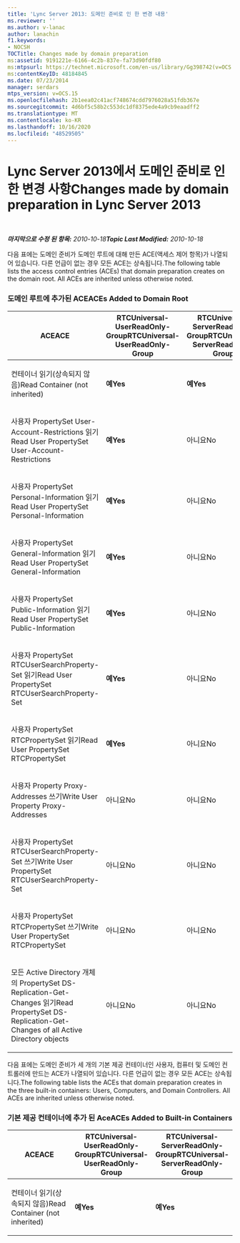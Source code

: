 ```yaml
---
title: 'Lync Server 2013: 도메인 준비로 인 한 변경 내용'
ms.reviewer: ''
ms.author: v-lanac
author: lanachin
f1.keywords:
- NOCSH
TOCTitle: Changes made by domain preparation
ms:assetid: 9191221e-6166-4c2b-837e-fa73d90fdf80
ms:mtpsurl: https://technet.microsoft.com/en-us/library/Gg398742(v=OCS.15)
ms:contentKeyID: 48184845
ms.date: 07/23/2014
manager: serdars
mtps_version: v=OCS.15
ms.openlocfilehash: 2b1eea02c41acf748674cdd7976028a51fdb367e
ms.sourcegitcommit: 4d6bf5c58b2c553dc1df8375ede4a9cb9eaadff2
ms.translationtype: MT
ms.contentlocale: ko-KR
ms.lasthandoff: 10/16/2020
ms.locfileid: "48529505"
---
```

# <a name="changes-made-by-domain-preparation-in-lync-server-2013"></a><span data-ttu-id="99b50-102">Lync Server 2013에서 도메인 준비로 인 한 변경 사항</span><span class="sxs-lookup"><span data-stu-id="99b50-102">Changes made by domain preparation in Lync Server 2013</span></span>

<div data-xmlns="http://www.w3.org/1999/xhtml">

<div class="topic" data-xmlns="http://www.w3.org/1999/xhtml" data-msxsl="urn:schemas-microsoft-com:xslt" data-cs="https://msdn.microsoft.com/">

<div data-asp="https://msdn2.microsoft.com/asp">



</div>

<div id="mainSection">

<div id="mainBody">

<span> </span>

<span data-ttu-id="99b50-103">_**마지막으로 수정 된 항목:** 2010-10-18_</span><span class="sxs-lookup"><span data-stu-id="99b50-103">_**Topic Last Modified:** 2010-10-18_</span></span>

<span data-ttu-id="99b50-p101">다음 표에는 도메인 준비가 도메인 루트에 대해 만든 ACE(액세스 제어 항목)가 나열되어 있습니다. 다른 언급이 없는 경우 모든 ACE는 상속됩니다.</span><span class="sxs-lookup"><span data-stu-id="99b50-p101">The following table lists the access control entries (ACEs) that domain preparation creates on the domain root. All ACEs are inherited unless otherwise noted.</span></span>

<div id="sectionSection0" class="section">

### <a name="aces-added-to-domain-root"></a><span data-ttu-id="99b50-106">도메인 루트에 추가된 ACE</span><span class="sxs-lookup"><span data-stu-id="99b50-106">ACEs Added to Domain Root</span></span>

<table style="width:100%;">
<colgroup>
<col style="width: 16%" />
<col style="width: 16%" />
<col style="width: 16%" />
<col style="width: 16%" />
<col style="width: 16%" />
<col style="width: 16%" />
</colgroup>
<thead>
<tr class="header">
<th><span data-ttu-id="99b50-107">ACE</span><span class="sxs-lookup"><span data-stu-id="99b50-107">ACE</span></span></th>
<th><span data-ttu-id="99b50-108">RTCUniversal-UserReadOnly-Group</span><span class="sxs-lookup"><span data-stu-id="99b50-108">RTCUniversal-UserReadOnly-Group</span></span></th>
<th><span data-ttu-id="99b50-109">RTCUniversal-ServerReadOnly-Group</span><span class="sxs-lookup"><span data-stu-id="99b50-109">RTCUniversal-ServerReadOnly-Group</span></span></th>
<th><span data-ttu-id="99b50-110">RTCUniversal-UserAdmins</span><span class="sxs-lookup"><span data-stu-id="99b50-110">RTCUniversal-UserAdmins</span></span></th>
<th><span data-ttu-id="99b50-111">RTCHSUniversal-Services</span><span class="sxs-lookup"><span data-stu-id="99b50-111">RTCHSUniversal-Services</span></span></th>
<th><span data-ttu-id="99b50-112">Authenticated-Users</span><span class="sxs-lookup"><span data-stu-id="99b50-112">Authenticated-Users</span></span></th>
</tr>
</thead>
<tbody>
<tr class="odd">
<td><p><span data-ttu-id="99b50-113">컨테이너 읽기(상속되지 않음)</span><span class="sxs-lookup"><span data-stu-id="99b50-113">Read Container (not inherited)</span></span></p></td>
<td><p><span data-ttu-id="99b50-114"><strong>예</strong></span><span class="sxs-lookup"><span data-stu-id="99b50-114"><strong>Yes</strong></span></span></p></td>
<td><p><span data-ttu-id="99b50-115"><strong>예</strong></span><span class="sxs-lookup"><span data-stu-id="99b50-115"><strong>Yes</strong></span></span></p></td>
<td><p><span data-ttu-id="99b50-116">아니요</span><span class="sxs-lookup"><span data-stu-id="99b50-116">No</span></span></p></td>
<td><p><span data-ttu-id="99b50-117">아니요</span><span class="sxs-lookup"><span data-stu-id="99b50-117">No</span></span></p></td>
<td><p><span data-ttu-id="99b50-118">아니요</span><span class="sxs-lookup"><span data-stu-id="99b50-118">No</span></span></p></td>
</tr>
<tr class="even">
<td><p><span data-ttu-id="99b50-119">사용자 PropertySet User-Account-Restrictions 읽기</span><span class="sxs-lookup"><span data-stu-id="99b50-119">Read User PropertySet User-Account-Restrictions</span></span></p></td>
<td><p><span data-ttu-id="99b50-120"><strong>예</strong></span><span class="sxs-lookup"><span data-stu-id="99b50-120"><strong>Yes</strong></span></span></p></td>
<td><p><span data-ttu-id="99b50-121">아니요</span><span class="sxs-lookup"><span data-stu-id="99b50-121">No</span></span></p></td>
<td><p><span data-ttu-id="99b50-122">아니요</span><span class="sxs-lookup"><span data-stu-id="99b50-122">No</span></span></p></td>
<td><p><span data-ttu-id="99b50-123">아니요</span><span class="sxs-lookup"><span data-stu-id="99b50-123">No</span></span></p></td>
<td><p><span data-ttu-id="99b50-124">아니요</span><span class="sxs-lookup"><span data-stu-id="99b50-124">No</span></span></p></td>
</tr>
<tr class="odd">
<td><p><span data-ttu-id="99b50-125">사용자 PropertySet Personal-Information 읽기</span><span class="sxs-lookup"><span data-stu-id="99b50-125">Read User PropertySet Personal-Information</span></span></p></td>
<td><p><span data-ttu-id="99b50-126"><strong>예</strong></span><span class="sxs-lookup"><span data-stu-id="99b50-126"><strong>Yes</strong></span></span></p></td>
<td><p><span data-ttu-id="99b50-127">아니요</span><span class="sxs-lookup"><span data-stu-id="99b50-127">No</span></span></p></td>
<td><p><span data-ttu-id="99b50-128">아니요</span><span class="sxs-lookup"><span data-stu-id="99b50-128">No</span></span></p></td>
<td><p><span data-ttu-id="99b50-129">아니요</span><span class="sxs-lookup"><span data-stu-id="99b50-129">No</span></span></p></td>
<td><p><span data-ttu-id="99b50-130">아니요</span><span class="sxs-lookup"><span data-stu-id="99b50-130">No</span></span></p></td>
</tr>
<tr class="even">
<td><p><span data-ttu-id="99b50-131">사용자 PropertySet General-Information 읽기</span><span class="sxs-lookup"><span data-stu-id="99b50-131">Read User PropertySet General-Information</span></span></p></td>
<td><p><span data-ttu-id="99b50-132"><strong>예</strong></span><span class="sxs-lookup"><span data-stu-id="99b50-132"><strong>Yes</strong></span></span></p></td>
<td><p><span data-ttu-id="99b50-133">아니요</span><span class="sxs-lookup"><span data-stu-id="99b50-133">No</span></span></p></td>
<td><p><span data-ttu-id="99b50-134">아니요</span><span class="sxs-lookup"><span data-stu-id="99b50-134">No</span></span></p></td>
<td><p><span data-ttu-id="99b50-135">아니요</span><span class="sxs-lookup"><span data-stu-id="99b50-135">No</span></span></p></td>
<td><p><span data-ttu-id="99b50-136">아니요</span><span class="sxs-lookup"><span data-stu-id="99b50-136">No</span></span></p></td>
</tr>
<tr class="odd">
<td><p><span data-ttu-id="99b50-137">사용자 PropertySet Public-Information 읽기</span><span class="sxs-lookup"><span data-stu-id="99b50-137">Read User PropertySet Public-Information</span></span></p></td>
<td><p><span data-ttu-id="99b50-138"><strong>예</strong></span><span class="sxs-lookup"><span data-stu-id="99b50-138"><strong>Yes</strong></span></span></p></td>
<td><p><span data-ttu-id="99b50-139">아니요</span><span class="sxs-lookup"><span data-stu-id="99b50-139">No</span></span></p></td>
<td><p><span data-ttu-id="99b50-140">아니요</span><span class="sxs-lookup"><span data-stu-id="99b50-140">No</span></span></p></td>
<td><p><span data-ttu-id="99b50-141">아니요</span><span class="sxs-lookup"><span data-stu-id="99b50-141">No</span></span></p></td>
<td><p><span data-ttu-id="99b50-142">아니요</span><span class="sxs-lookup"><span data-stu-id="99b50-142">No</span></span></p></td>
</tr>
<tr class="even">
<td><p><span data-ttu-id="99b50-143">사용자 PropertySet RTCUserSearchProperty-Set 읽기</span><span class="sxs-lookup"><span data-stu-id="99b50-143">Read User PropertySet RTCUserSearchProperty-Set</span></span></p></td>
<td><p><span data-ttu-id="99b50-144"><strong>예</strong></span><span class="sxs-lookup"><span data-stu-id="99b50-144"><strong>Yes</strong></span></span></p></td>
<td><p><span data-ttu-id="99b50-145">아니요</span><span class="sxs-lookup"><span data-stu-id="99b50-145">No</span></span></p></td>
<td><p><span data-ttu-id="99b50-146">아니요</span><span class="sxs-lookup"><span data-stu-id="99b50-146">No</span></span></p></td>
<td><p><span data-ttu-id="99b50-147">아니요</span><span class="sxs-lookup"><span data-stu-id="99b50-147">No</span></span></p></td>
<td><p><span data-ttu-id="99b50-148"><strong>예</strong></span><span class="sxs-lookup"><span data-stu-id="99b50-148"><strong>Yes</strong></span></span></p></td>
</tr>
<tr class="odd">
<td><p><span data-ttu-id="99b50-149">사용자 PropertySet RTCPropertySet 읽기</span><span class="sxs-lookup"><span data-stu-id="99b50-149">Read User PropertySet RTCPropertySet</span></span></p></td>
<td><p><span data-ttu-id="99b50-150"><strong>예</strong></span><span class="sxs-lookup"><span data-stu-id="99b50-150"><strong>Yes</strong></span></span></p></td>
<td><p><span data-ttu-id="99b50-151">아니요</span><span class="sxs-lookup"><span data-stu-id="99b50-151">No</span></span></p></td>
<td><p><span data-ttu-id="99b50-152">아니요</span><span class="sxs-lookup"><span data-stu-id="99b50-152">No</span></span></p></td>
<td><p><span data-ttu-id="99b50-153">아니요</span><span class="sxs-lookup"><span data-stu-id="99b50-153">No</span></span></p></td>
<td><p><span data-ttu-id="99b50-154">아니요</span><span class="sxs-lookup"><span data-stu-id="99b50-154">No</span></span></p></td>
</tr>
<tr class="even">
<td><p><span data-ttu-id="99b50-155">사용자 Property Proxy-Addresses 쓰기</span><span class="sxs-lookup"><span data-stu-id="99b50-155">Write User Property Proxy-Addresses</span></span></p></td>
<td><p><span data-ttu-id="99b50-156">아니요</span><span class="sxs-lookup"><span data-stu-id="99b50-156">No</span></span></p></td>
<td><p><span data-ttu-id="99b50-157">아니요</span><span class="sxs-lookup"><span data-stu-id="99b50-157">No</span></span></p></td>
<td><p><span data-ttu-id="99b50-158"><strong>예</strong></span><span class="sxs-lookup"><span data-stu-id="99b50-158"><strong>Yes</strong></span></span></p></td>
<td><p><span data-ttu-id="99b50-159">아니요</span><span class="sxs-lookup"><span data-stu-id="99b50-159">No</span></span></p></td>
<td><p><span data-ttu-id="99b50-160">아니요</span><span class="sxs-lookup"><span data-stu-id="99b50-160">No</span></span></p></td>
</tr>
<tr class="odd">
<td><p><span data-ttu-id="99b50-161">사용자 PropertySet RTCUserSearchProperty-Set 쓰기</span><span class="sxs-lookup"><span data-stu-id="99b50-161">Write User PropertySet RTCUserSearchProperty-Set</span></span></p></td>
<td><p><span data-ttu-id="99b50-162">아니요</span><span class="sxs-lookup"><span data-stu-id="99b50-162">No</span></span></p></td>
<td><p><span data-ttu-id="99b50-163">아니요</span><span class="sxs-lookup"><span data-stu-id="99b50-163">No</span></span></p></td>
<td><p><span data-ttu-id="99b50-164"><strong>예</strong></span><span class="sxs-lookup"><span data-stu-id="99b50-164"><strong>Yes</strong></span></span></p></td>
<td><p><span data-ttu-id="99b50-165">아니요</span><span class="sxs-lookup"><span data-stu-id="99b50-165">No</span></span></p></td>
<td><p><span data-ttu-id="99b50-166">아니요</span><span class="sxs-lookup"><span data-stu-id="99b50-166">No</span></span></p></td>
</tr>
<tr class="even">
<td><p><span data-ttu-id="99b50-167">사용자 PropertySet RTCPropertySet 쓰기</span><span class="sxs-lookup"><span data-stu-id="99b50-167">Write User PropertySet RTCPropertySet</span></span></p></td>
<td><p><span data-ttu-id="99b50-168">아니요</span><span class="sxs-lookup"><span data-stu-id="99b50-168">No</span></span></p></td>
<td><p><span data-ttu-id="99b50-169">아니요</span><span class="sxs-lookup"><span data-stu-id="99b50-169">No</span></span></p></td>
<td><p><span data-ttu-id="99b50-170"><strong>예</strong></span><span class="sxs-lookup"><span data-stu-id="99b50-170"><strong>Yes</strong></span></span></p></td>
<td><p><span data-ttu-id="99b50-171">아니요</span><span class="sxs-lookup"><span data-stu-id="99b50-171">No</span></span></p></td>
<td><p><span data-ttu-id="99b50-172">아니요</span><span class="sxs-lookup"><span data-stu-id="99b50-172">No</span></span></p></td>
</tr>
<tr class="odd">
<td><p><span data-ttu-id="99b50-173">모든 Active Directory 개체의 PropertySet DS-Replication-Get-Changes 읽기</span><span class="sxs-lookup"><span data-stu-id="99b50-173">Read PropertySet DS-Replication-Get-Changes of all Active Directory objects</span></span></p></td>
<td><p><span data-ttu-id="99b50-174">아니요</span><span class="sxs-lookup"><span data-stu-id="99b50-174">No</span></span></p></td>
<td><p><span data-ttu-id="99b50-175">아니요</span><span class="sxs-lookup"><span data-stu-id="99b50-175">No</span></span></p></td>
<td><p><span data-ttu-id="99b50-176">아니요</span><span class="sxs-lookup"><span data-stu-id="99b50-176">No</span></span></p></td>
<td><p><span data-ttu-id="99b50-177"><strong>예</strong></span><span class="sxs-lookup"><span data-stu-id="99b50-177"><strong>Yes</strong></span></span></p></td>
<td><p><span data-ttu-id="99b50-178">아니요</span><span class="sxs-lookup"><span data-stu-id="99b50-178">No</span></span></p></td>
</tr>
</tbody>
</table>


<span data-ttu-id="99b50-p102">다음 표에는 도메인 준비가 세 개의 기본 제공 컨테이너인 사용자, 컴퓨터 및 도메인 컨트롤러에 만드는 ACE가 나열되어 있습니다. 다른 언급이 없는 경우 모든 ACE는 상속됩니다.</span><span class="sxs-lookup"><span data-stu-id="99b50-p102">The following table lists the ACEs that domain preparation creates in the three built-in containers: Users, Computers, and Domain Controllers. All ACEs are inherited unless otherwise noted.</span></span>

### <a name="aces-added-to-built-in-containers"></a><span data-ttu-id="99b50-181">기본 제공 컨테이너에 추가 된 Ace</span><span class="sxs-lookup"><span data-stu-id="99b50-181">ACEs Added to Built-in Containers</span></span>

<table>
<colgroup>
<col style="width: 33%" />
<col style="width: 33%" />
<col style="width: 33%" />
</colgroup>
<thead>
<tr class="header">
<th><span data-ttu-id="99b50-182">ACE</span><span class="sxs-lookup"><span data-stu-id="99b50-182">ACE</span></span></th>
<th><span data-ttu-id="99b50-183">RTCUniversal-UserReadOnly-Group</span><span class="sxs-lookup"><span data-stu-id="99b50-183">RTCUniversal-UserReadOnly-Group</span></span></th>
<th><span data-ttu-id="99b50-184">RTCUniversal-ServerReadOnly-Group</span><span class="sxs-lookup"><span data-stu-id="99b50-184">RTCUniversal-ServerReadOnly-Group</span></span></th>
</tr>
</thead>
<tbody>
<tr class="odd">
<td><p><span data-ttu-id="99b50-185">컨테이너 읽기(상속되지 않음)</span><span class="sxs-lookup"><span data-stu-id="99b50-185">Read Container (not inherited)</span></span></p></td>
<td><p><span data-ttu-id="99b50-186"><strong>예</strong></span><span class="sxs-lookup"><span data-stu-id="99b50-186"><strong>Yes</strong></span></span></p></td>
<td><p><span data-ttu-id="99b50-187"><strong>예</strong></span><span class="sxs-lookup"><span data-stu-id="99b50-187"><strong>Yes</strong></span></span></p></td>
</tr>
</tbody>
</table>


</div>

</div>

<span> </span>

</div>

</div>

</div>


